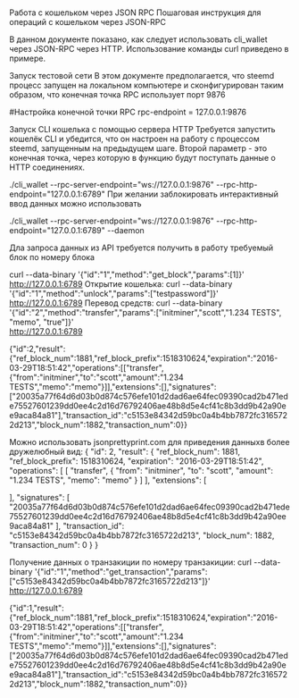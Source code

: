 #
#
Работа с кошельком через JSON RPC 
Пошаговая инструкция для операций с кошельком через JSON-RPC

В данном документе показано, как следует использовать cli_wallet через JSON-RPC через HTTP. Использование команды curl приведено в примере. 

Запуск тестовой сети 
В этом документе предполагается, что steemd процесс запущен на локальном компьютере и сконфигурирован таким образом, что конечная точка RPC использует порт 9876


#Настройка конечной точки RPC
rpc-endpoint = 127.0.0.1:9876

Запуск CLI кошелька с помощью сервера HTTP
Требуется запустить кошелёк CLI и убедится, что он настроен на работу с процессом steemd, запущенным на предыдущем шаге. Второй параметр - это конечная точка, через которую в функцию будут поступать данные о HTTP соединениях. 

./cli_wallet --rpc-server-endpoint="ws://127.0.0.1:9876"  --rpc-http-endpoint="127.0.0.1:6789" 
При желании заблокировать интерактивный ввод данных можно использовать 

./cli_wallet --rpc-server-endpoint="ws://127.0.0.1:9876"  --rpc-http-endpoint="127.0.0.1:6789" --daemon 

Дла запроса данных из API требуется получить в работу требуемый блок по номеру блока 

curl --data-binary '{"id":"1","method":"get_block","params":[1]}' \
    http://127.0.0.1:6789
 Открытие кошелька:
curl --data-binary '{"id":"1","method":"unlock","params":["testpassword"]}' \
    http://127.0.0.1:6789
Перевод средств:
curl --data-binary '{"id":"2","method":"transfer","params":["initminer","scott","1.234 TESTS", "memo", "true"]}' \
    http://127.0.0.1:6789

 {"id":2,"result":{"ref_block_num":1881,"ref_block_prefix":1518310624,"expiration":"2016-03-29T18:51:42","operations":[["transfer",{"from":"initminer","to":"scott","amount":"1.234 TESTS","memo":"memo"}]],"extensions":[],"signatures":["20035a77f64d6d03b0d874c576efe101d2dad6ae64fec09390cad2b471ede75527601239dd0ee4c2d16d76792406ae48b8d5e4cf41c8b3dd9b42a90ee9aca84a81"],"transaction_id":"c5153e84342d59bc0a4b4bb7872fc3165722d213","block_num":1882,"transaction_num":0}}


Можно использовать 
jsonprettyprint.com для приведения данныхв более дружелюбный вид:
{
 "id": 2,
 "result": {
   "ref_block_num": 1881,
   "ref_block_prefix": 1518310624,
   "expiration": "2016-03-29T18:51:42",
   "operations": [
     [
       "transfer",
       {
         "from": "initminer",
         "to": "scott",
         "amount": "1.234 TESTS",
         "memo": "memo"
       }
     ]
   ],
   "extensions": [
     
   ],
   "signatures": [
     "20035a77f64d6d03b0d874c576efe101d2dad6ae64fec09390cad2b471ede75527601239dd0ee4c2d16d76792406ae48b8d5e4cf41c8b3dd9b42a90ee9aca84a81"
   ],
   "transaction_id": "c5153e84342d59bc0a4b4bb7872fc3165722d213",
   "block_num": 1882,
   "transaction_num": 0
 }
}

Получение данных о транзакиции по номеру транзакиции:
curl --data-binary '{"id":"1","method":"get_transaction","params":["c5153e84342d59bc0a4b4bb7872fc3165722d213"]}' \
    http://127.0.0.1:6789

{"id":1,"result":{"ref_block_num":1881,"ref_block_prefix":1518310624,"expiration":"2016-03-29T18:51:42","operations":[["transfer",{"from":"initminer","to":"scott","amount":"1.234 TESTS","memo":"memo"}]],"extensions":[],"signatures":["20035a77f64d6d03b0d874c576efe101d2dad6ae64fec09390cad2b471ede75527601239dd0ee4c2d16d76792406ae48b8d5e4cf41c8b3dd9b42a90ee9aca84a81"],"transaction_id":"c5153e84342d59bc0a4b4bb7872fc3165722d213","block_num":1882,"transaction_num":0}}
 
